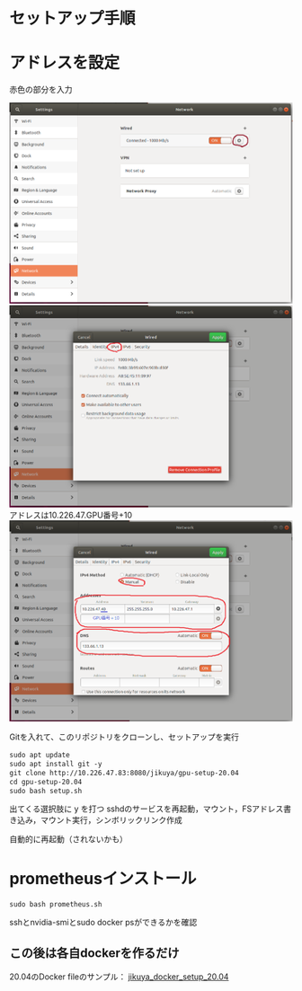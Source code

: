 # セットアップ手順

# アドレスを設定

赤色の部分を入力

![1](img1.png "これがアドレスの設定")
![2](img2.png "これがアドレスの設定")
アドレスは10.226.47.GPU番号+10
![3](img3.png "これがアドレスの設定")

Gitを入れて、このリポジトリをクローンし、セットアップを実行
```
sudo apt update
sudo apt install git -y
git clone http://10.226.47.83:8080/jikuya/gpu-setup-20.04
cd gpu-setup-20.04
sudo bash setup.sh
```
出てくる選択肢に y を打つ
sshdのサービスを再起動，マウント，FSアドレス書き込み，マウント実行，シンボリックリンク作成

自動的に再起動（されないかも）

# prometheusインストール
```
sudo bash prometheus.sh
```

sshとnvidia-smiとsudo docker psができるかを確認

## この後は各自dockerを作るだけ
20.04のDocker fileのサンプル：
[jikuya_docker_setup_20.04](http://10.226.47.83:8080/jikuya/jikuya_docker_20.04_11.6)